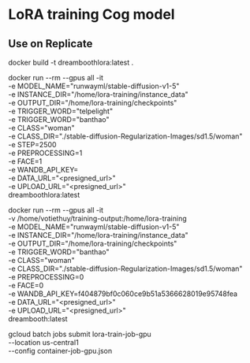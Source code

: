 # LoRA training Cog model

## Use on Replicate

docker build -t dreamboothlora:latest .

docker run --rm --gpus all -it \
  -e MODEL_NAME="runwayml/stable-diffusion-v1-5" \
  -e INSTANCE_DIR="/home/lora-training/instance_data" \
  -e OUTPUT_DIR="/home/lora-training/checkpoints" \
  -e TRIGGER_WORD="telpelight" \
  -e TRIGGER_WORD="banthao" \
  -e CLASS="woman" \
  -e CLASS_DIR="./stable-diffusion-Regularization-Images/sd1.5/woman" \
  -e STEP=2500 \
  -e PREPROCESSING=1 \
  -e FACE=1 \
  -e WANDB_API_KEY=<optional> \
  -e DATA_URL="<presigned_url>" \
  -e UPLOAD_URL="<presigned_url>" \
  dreamboothlora:latest 


docker run --rm --gpus all -it \
  -v /home/votiethuy/training-output:/home/lora-training \
  -e MODEL_NAME="runwayml/stable-diffusion-v1-5" \
  -e INSTANCE_DIR="/home/lora-training/instance_data" \
  -e OUTPUT_DIR="/home/lora-training/checkpoints" \
  -e TRIGGER_WORD="banthao" \
  -e CLASS="woman" \
  -e CLASS_DIR="./stable-diffusion-Regularization-Images/sd1.5/woman" \
  -e PREPROCESSING=0 \
  -e FACE=0 \
  -e WANDB_API_KEY=f404879bf0c060ce9b51a5366628019e95748fea \
  -e DATA_URL="<presigned_url>" \
  -e UPLOAD_URL="<presigned_url>" \
  dreambooth:latest


gcloud batch jobs submit lora-train-job-gpu \
  --location us-central1 \
  --config container-job-gpu.json